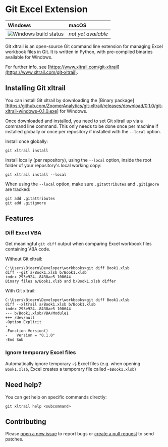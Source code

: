 # Git Excel Extension

| Windows | macOS |
| :---- | :------ |
| ![Windows build status][1] | _not yet available_ |

[1]: https://ci.appveyor.com/api/projects/status/gr093ijhqwtmp5s9/branch/master?svg=true


Git xltrail is an open-source Git command line extension for managing Excel workbook files in Git. It is written in Python, with pre-compiled binaries available for Windows.

For further info, see [https://www.xltrail.com/git-xltrail](https://www.xltrail.com/git-xltrail).


## Installing Git xltrail

You can install Git xltrail by downloading the [Binary package][https://github.com/ZoomerAnalytics/git-xltrail/releases/download/0.1.0/git-xltrail-windows-0.1.0.exe] for Windows.

Once downloaded and installed, you need to set Git xltrail up via a command line command. This only
needs to be done once per machine if installed globally or once per repository if installed with the `--local` option.

Install once globally:
```
git xltrail install
```

Install locally (per repository), using the `--local` option, inside the root folder of your repository's local working copy:

```
git xltrail install --local
```

When using the `--local` option, make sure `.gitattributes` and `.gitignore` are tracked:

```
git add .gitattributes
git add .gitignore
```


## Features

### Diff Excel VBA

Get meaningful `git diff` output when comparing Excel workbook files containing VBA code.

Without Git xltrail:
```
C:\Users\Bjoern\Developer\workbooks>git diff Book1.xlsb
diff --git a/Book1.xlsb b/Book1.xlsb
index 293e924..8438ae5 100644
Binary files a/Book1.xlsb and b/Book1.xlsb differ
```

With Git xltrail:
```
C:\Users\Bjoern\Developer\workbooks>git diff Book1.xlsb
diff --xltrail a/Book1.xlsb b/Book1.xlsb
index 293e924..8438ae5 100644
--- b/Book1.xlsb/VBA/Module1
+++ /dev/null
-Option Explicit
-
-Function Version()
-    Version = "0.1.0"
-End Sub
```


### Ignore temporary Excel files

Automatically ignore temporary `~$` Excel files (e.g. when opening `Book1.xlsb`, Excel creates a temporary file called `~$Book1.xlsb`)


## Need help?

You can get help on specific commands directly:

```
git xltrail help <subcommand>
```


## Contributing

Please [open a new issue](https://github.com/ZoomerAnalytics/git-xltrail/issues) to report bugs or [create a pull request](https://github.com/ZoomerAnalytics/git-xltrail/pulls) to send patches.